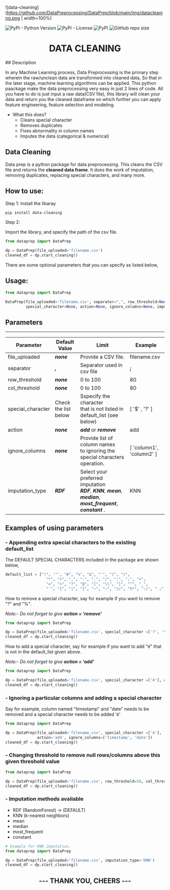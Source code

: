 ![data-cleaning](https://github.com/DataPreprocessing/DataPrep/blob/main/img/datacleaning.png | width=100%)

![PyPI - Python Version](https://img.shields.io/pypi/pyversions/data-cleaning)
![PyPI - License](https://img.shields.io/pypi/l/data-cleaning)
![PyPI](https://img.shields.io/pypi/v/data-cleaning)
![GitHub repo size](https://img.shields.io/github/repo-size/DataPreprocessing/DataCleaning)

<h1 align="center">DATA CLEANING</h1>
## Description
<p>In any Machine Learning process, Data Preprocessing is the primary step wherein the raw/unclean data are transformed 
into cleaned data, So that in the later stage, machine learning algorithms can be applied. This python paackage make the 
data preprocessing very easy in just 2 lines of code. All you have to do is just input a raw data(CSV file), this library
will clean your data and return you the cleaned dataframe on which further you can apply feature engineering, 
feature selection and modeling.

- What this does?
    * Cleans special character
    * Removes duplicates
    * Fixes abnormality in column names 
    * Imputes the data (categorical & numerical)
    
</p>

## Data Cleaning

<p>Data prep is a python package for data preprocessing. This cleans the CSV file and returns the <b>cleaned data frame</b>. 
It does the work of imputation, removing duplicates, replacing special characters, and many more.</p>

## How to use:

Step 1:
  Install the libaray

````python
pip install data-cleaning
````
Step 2:

  Import the library, and specify the path of the csv file. 
````python
from dataprep import DataPrep

dp = DataPrep(file_uploaded='filename.csv')
cleaned_df = dp.start_cleaning()
````

There are some optional parameters that you can specify as listed below,

## Usage:

````python
from dataprep import DataPrep

DataPrep(file_uploaded='filename.csv', separator=",", row_threshold=None, col_threshold=None,
         special_character=None, action=None, ignore_columns=None, imputation_type="RDF")
````

## Parameters

------

| Parameter | Default Value | Limit | Example |
| ------ | ------ | ------ | ------ |
| file_uploaded | ***none*** | Provide a CSV file. | filename.csv |
| separator | ***,*** | Separator used in csv file | ****;****
| row_threshold | ***none*** | 0 to 100 | 80 | 
| col_threshold | ***none*** | 0 to 100 | 80 | 
| special_character | Check the list below |Sspecify the character <br> that is not listed in default_list (see below) | [ '$' , '?' ] | 
| action | ***none*** | ***add*** or ***remove*** | add | 
| ignore_columns | ***none*** | Provide list of column names <br> to ignoring the special characters operation. | [ 'column1', 'column2' ] | 
| imputation_type | ***RDF*** | Select your preferred imputation <br> ***RDF***, ***KNN***, ***mean***, ***median***, ***most_frequent***, ***constant*** . | KNN | 


## Examples of using parameters

### - Appending extra special characters to the existing default_list

The DEFAULT SPECIAL CHARACTERS included in the package are shown below,

````python
default_list = ["!", '"', "#", "%", "&", "'", "(", ")",
                  "*", "+", ",", "-", ".", "/", ":", ";", "<",
                  "=", ">", "?", "@", "[", "\\", "]", "^", "_",
                  "`", "{", "|", "}", "~", "–", "//", "%*", ":/", ".;", "Ø", "§",'$',"£"]
````
How to remove a special character, say for example if you want to remove "?" and "%".

<i>Note:- Do not forget to give <b> action = 'remove' </b></i>

````python
from dataprep import DataPrep

dp = DataPrep(file_uploaded='filename.csv', special_character =['?', '%'], action='remove')
cleaned_df = dp.start_cleaning()
````
How to add a special character, say for example if you want to add "é" that is not in the default_list given above.

<i>Note:- Do not forget to give <b> action = 'add' </b></i>

````python
from dataprep import DataPrep

dp = DataPrep(file_uploaded='filename.csv', special_character =['é'], action='add')
cleaned_df = dp.start_cleaning()
````

### - Ignoring a particular columns and adding a special character
Say for example, column named "timestamp" and "date" needs to be removed and a special character needs to be added 'é'

````python
from dataprep import DataPrep

dp = DataPrep(file_uploaded='filename.csv', special_character =['é'],
              action='add', ignore_columns=['timestamp', 'date'])
cleaned_df = dp.start_cleaning()
````

### - Changing threshold to remove null rows/columns above this given threshold value

````python
from dataprep import DataPrep

dp = DataPrep(file_uploaded='filename.csv', row_threshold=50, col_threshold=90)
cleaned_df = dp.start_cleaning()
````    

### - Imputation methods available

  - RDF (RandomForest) -> (DEFAULT)
  - KNN (k-nearest neighbors)
  - mean
  - median
  - most_frequent
  - constant
  
````python
# Example for KNN imputation.
from dataprep import DataPrep

dp = DataPrep(file_uploaded='filename.csv', imputation_type='KNN')
cleaned_df = dp.start_cleaning()
````

<h2 align="center"> --- THANK YOU, CHEERS --- </h2>
